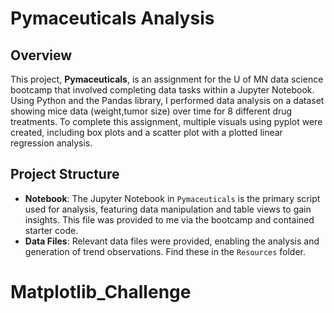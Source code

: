 # Pymaceuticals Analysis

## Overview

This project, **Pymaceuticals**, is an assignment for the U of MN data science bootcamp that involved completing data tasks within a Jupyter Notebook. Using Python and the Pandas library, I performed data analysis on a dataset showing mice data (weight,tumor size) over time for 8 different drug treatments. To complete this assignment, multiple visuals using pyplot were created, including box plots and a scatter plot with a plotted linear regression analysis.
## Project Structure

- **Notebook**: The Jupyter Notebook in `Pymaceuticals` is the primary script used for analysis, featuring data manipulation and table views to gain insights. This file was provided to me via the bootcamp and contained starter code. 
- **Data Files**: Relevant data files were provided, enabling the analysis and generation of trend observations. Find these in the `Resources` folder. 

# Matplotlib_Challenge